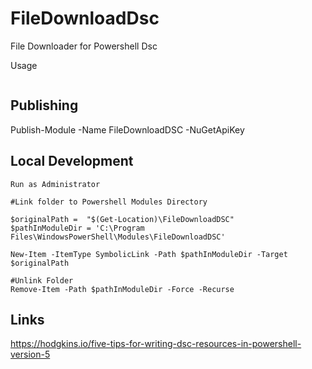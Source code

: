 # FileDownloadDsc

File Downloader for Powershell Dsc

Usage
```

```

## Publishing

Publish-Module -Name FileDownloadDSC -NuGetApiKey <apiKey>

## Local Development

```
Run as Administrator

#Link folder to Powershell Modules Directory

$originalPath =  "$(Get-Location)\FileDownloadDSC"
$pathInModuleDir = 'C:\Program Files\WindowsPowerShell\Modules\FileDownloadDSC'

New-Item -ItemType SymbolicLink -Path $pathInModuleDir -Target $originalPath

#Unlink Folder
Remove-Item -Path $pathInModuleDir -Force -Recurse

```

## Links

https://hodgkins.io/five-tips-for-writing-dsc-resources-in-powershell-version-5
